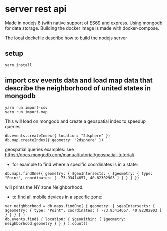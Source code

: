 # server rest api 
Made in nodejs 8 (with native support of ES6!) and express. Using mongodb for data storage.
Building the docker image is made with docker-compose.

The local dockefile describe how to build the nodejs server

## setup

```
yarn install
```

## import csv events data and load map data that describe the neighborhood of united states in mongodb

```
yarn run import-csv
yarn run import-map
```

This will load on mongodb and create a geospatial index to speedup queries.

```
db.events.createIndex({ location: "2dsphere" })
db.map.createIndex({ geometry: "2dsphere" })
``` 

geospatial queries examples:
see https://docs.mongodb.com/manual/tutorial/geospatial-tutorial/


- for example to find where a specific coordinates is in a state:
```
db.maps.findOne({ geometry: { $geoIntersects: { $geometry: { type: "Point", coordinates: [ -73.93414657, 40.82302903 ] } } } })
```
will prints the NY zone Neighborhood.

- to find all mobile devices in a specific zone:
```
var neighborhood = db.maps.findOne( { geometry: { $geoIntersects: { $geometry: { type: "Point", coordinates: [ -73.93414657, 40.82302903 ] } } } } )
db.events.find( { location: { $geoWithin: { $geometry: neighborhood.geometry } } } ).count()
```
